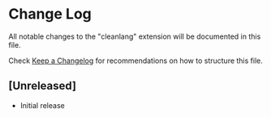 # Change Log
All notable changes to the "cleanlang" extension will be documented in this file.

Check [Keep a Changelog](http://keepachangelog.com/) for recommendations on how to structure this file.

## [Unreleased]
- Initial release